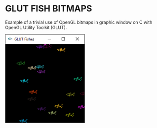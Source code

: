 # GLUT FISH BITMAPS

Example of a trivial use of OpenGL bitmaps in graphic window on C with OpenGL Utility Toolkit (GLUT).

![Screenshot1](Screenshots/Screenshot1.png)